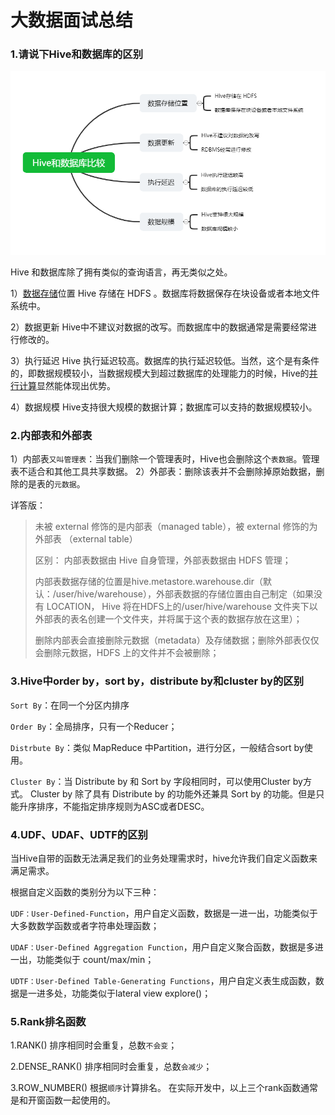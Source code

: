 # 大数据面试总结

### 1.请说下Hive和数据库的区别

<img src="../picture/c27d22014958258ad8fc255ef1a4ffa1.png" />

Hive 和数据库除了拥有类似的查询语言，再无类似之处。 

1）[数据存储](https://cloud.tencent.com/product/cdcs?from=10680)位置 Hive 存储在 HDFS 。数据库将数据保存在块设备或者本地文件系统中。 

2）数据更新 Hive中不建议对数据的改写。而数据库中的数据通常是需要经常进行修改的。

3）执行延迟 Hive 执行延迟较高。数据库的执行延迟较低。当然，这个是有条件的，即数据规模较小，当数据规模大到超过数据库的处理能力的时候，Hive的[并行计算](https://cloud.tencent.com/product/gpu?from=10680)显然能体现出优势。 

4）数据规模 Hive支持很大规模的数据计算；数据库可以支持的数据规模较小。

### 2.内部表和外部表

1）内部表`又叫管理表`：当我们删除一个管理表时，Hive也会删除这个`表数据`。管理表不适合和其他工具共享数据。 2）外部表：删除该表并不会删除掉原始数据，删除的是表的`元数据`。

详答版：

>  未被 external 修饰的是内部表（managed table），被 external 修饰的为外部表 （external table）
>
>  区别：  内部表数据由 Hive 自身管理，外部表数据由 HDFS 管理；  
>
> 内部表数据存储的位置是hive.metastore.warehouse.dir（默认：/user/hive/warehouse），外部表数据的存储位置由自己制定（如果没有 LOCATION， Hive 将在HDFS上的/user/hive/warehouse 文件夹下以外部表的表名创建一个文件夹，并将属于这个表的数据存放在这里）； 
>
> 删除内部表会直接删除元数据（metadata）及存储数据；删除外部表仅仅会删除元数据，HDFS 上的文件并不会被删除； 

### 3.Hive中order by，sort by，distribute by和cluster by的区别

`Sort By`：在同一个分区内排序 

`Order By`：全局排序，只有一个Reducer； 

`Distrbute By`：类似 MapReduce 中Partition，进行分区，一般结合sort by使用。 

`Cluster By`：当 Distribute by 和 Sort by 字段相同时，可以使用Cluster by方式。 Cluster by 除了具有 Distribute by 的功能外还兼具 Sort by 的功能。但是只能升序排序，不能指定排序规则为ASC或者DESC。

### 4.UDF、UDAF、UDTF的区别

当Hive自带的函数无法满足我们的业务处理需求时，hive允许我们自定义函数来满足需求。

 根据自定义函数的类别分为以下三种：

 `UDF：User-Defined-Function`，用户自定义函数，数据是一进一出，功能类似于大多数数学函数或者字符串处理函数； 

`UDAF：User-Defined Aggregation Function`，用户自定义聚合函数，数据是多进一出，功能类似于 count/max/min； 

`UDTF：User-Defined Table-Generating Functions`，用户自定义表生成函数，数据是一进多处，功能类似于lateral view explore()；

### 5.Rank排名函数

1.RANK() 排序相同时会重复，总数`不会变`； 

2.DENSE_RANK() 排序相同时会重复，总数`会减少`； 

3.ROW_NUMBER() 根据`顺序`计算排名。 在实际开发中，以上三个rank函数通常是和开窗函数一起使用的。